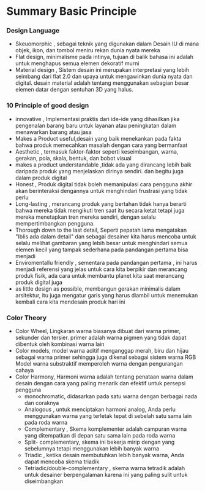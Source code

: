 # Summary Basic Principle

### Design Language
- Skeuomorphic , sebagai teknik yang digunakan dalam Desain IU di mana objek, ikon, dan tombol meniru rekan dunia nyata mereka
- Flat design, minimalisme pada intinya, tujuan di balik bahasa ini adalah untuk menghapus semua elemen dekoratif murni
- Material design , Sistem desain ini merupakan interpretasi yang lebih seimbang dari flat 2.0 dan upaya untuk mengawinkan dunia nyata dan digital. desain material adalah tentang menggunakan sebagian besar elemen datar dengan sentuhan 3D yang halus.

### 10 Principle of good design
- innovative , Implementasi praktis dari ide-ide yang dihasilkan jika pengenalan barang baru untuk layanan atau peningkatan dalam menawarkan barang atau jasa
- Makes a Product useful,desain yang baik menekankan pada fakta bahwa produk memecahkan masalah dengan cara yang bermanfaat
- Aesthetic , termasuk faktor-faktor seperti keseimbangan, warna, gerakan, pola, skala, bentuk, dan bobot visual
- makes a product understandable ,tidak ada yang dirancang lebih baik daripada produk yang menjelaskan dirinya sendiri. dan begitu juga dalam produk digital
- Honest , Produk digital tidak boleh memanipulasi cara pengguna akhir akan berinteraksi dengannya untuk menghindari frustrasi yang tidak perlu
- Long-lasting , merancang produk yang bertahan tidak hanya berarti bahwa mereka tidak mengikuti tren saat itu secara ketat tetapi juga mereka menetapkan tren mereka sendiri, dengan selalu mempertimbangkan pengguna.
- Thorough down to the last detail, Seperti pepatah lama mengatakan "Iblis ada dalam detail" dan sebagai desainer kita harus mencoba untuk selalu melihat gambaran yang lebih besar untuk menghindari semua elemen kecil yang tampak sederhana pada pandangan pertama bisa menjadi
- Enviromentallu friendly , sementara pada pandangan pertama , ini harus menjadi referensi yang jelas untuk cara kita berpikir dan merancang produk fisik, ada cara untuk membantu planet kita saat merancang produk digital juga
- as little design as possible, membangun gerakan minimalis dalam arsitektur, itu juga mengatur garis yang harus diambil untuk menemukan kembali cara kita mendesain produk hari ini

### Color Theory
- Color Wheel, Lingkaran warna biasanya dibuat dari warna primer, sekunder dan tersier. primer adalah warna pigmen yang tidak dapat dibentuk oleh kombinasi warna lain
- Color models, model warna aditif menganggap merah, biru dan hijau sebagai warna primer sehingga juga dikenal sebagai sistem warna RGB
Model warna substraktif memperoleh warna dengan pengurangan cahaya
- Color Harmony, Harmoni warna adalah tentang penataan warna dalam desain dengan cara yang paling menarik dan efektif untuk persepsi pengguna
   - monochromatic, didasarkan pada satu warna dengan berbagai nada dan coraknya
   - Analogous , untuk menciptakan harmoni analog, Anda perlu menggunakan warna yang terletak tepat di sebelah satu sama lain pada roda warna
   - Complementary , Skema komplementer adalah campuran warna yang ditempatkan di depan satu sama lain pada roda warna
   - Split- complementary, skema ini bekerja mirip dengan yang sebelumnya tetapi menggunakan lebih banyak warna
   - Triadic , ketika desain membutuhkan lebih banyak warna, Anda dapat mencoba skema triadik
   - Tetriadic/double-complementary , skema warna tetradik adalah untuk desainer berpengalaman karena ini yang paling sulit untuk diseimbangkan
